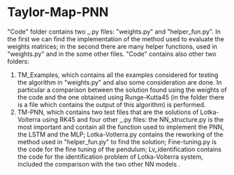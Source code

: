 # Taylor-Map-PNN

"Code" folder contains two _.py files: "weights.py" and "helper_fun.py". In the first we can find the implementation of the method used to evaluate the weights matrices;
in the second there are many helper functions, used in "weights.py" and in the some other files. 
"Code" contains also other two folders: 
1) TM_Examples, which contains all the examples considered for testing the algorithm in "weights.py" and also some consideration are done. In particular
   a comparison between the solution found using the weights of the code and the one obtained using Runge-Kutta45 (in the folder there is a file which contains the output of this algorithm) is performed.
2) TM-PNN, which contains two test files that are the solutions of Lotka-Volterra using RK45 and four other _.py files: the NN_structure.py is the most important and contain
   all the function used to implement the PNN, the LSTM and the MLP; Lotka-Votlerra.py contains the reworking of the method used in "helper_fun.py" to find the solution; 
   Fine-tuning.py is the code for the fine tuning of the pendulum; Lv_identification contains the code for the identification problem of Lotka-Volterra system, included the          comparison with the two other NN models .
